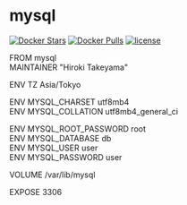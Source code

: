 # mysql
[![Docker Stars](https://img.shields.io/docker/stars/takeyamajp/mysql.svg?style=flat-square)](https://hub.docker.com/r/takeyamajp/mysql/)
[![Docker Pulls](https://img.shields.io/docker/pulls/takeyamajp/mysql.svg?style=flat-square)](https://hub.docker.com/r/takeyamajp/mysql/)
[![license](https://img.shields.io/github/license/takeyamajp/docker-mysql.svg)](https://github.com/takeyamajp/docker-mysql/blob/master/LICENSE)

FROM mysql  
MAINTAINER "Hiroki Takeyama"

ENV TZ Asia/Tokyo

ENV MYSQL_CHARSET utf8mb4  
ENV MYSQL_COLLATION utf8mb4_general_ci

ENV MYSQL_ROOT_PASSWORD root  
ENV MYSQL_DATABASE db  
ENV MYSQL_USER user  
ENV MYSQL_PASSWORD user

VOLUME /var/lib/mysql

EXPOSE 3306
